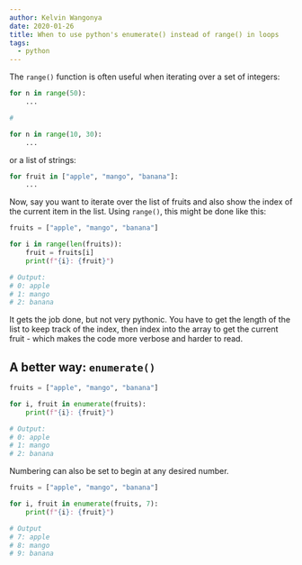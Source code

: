 ```yaml
---
author: Kelvin Wangonya
date: 2020-01-26
title: When to use python's enumerate() instead of range() in loops
tags:
  - python
---
```


The `range()` function is often useful when iterating over a
set of integers:

```python
for n in range(50):
    ...

#

for n in range(10, 30):
    ...
```

or a list of strings:

```python
for fruit in ["apple", "mango", "banana"]:
    ...
```

Now, say you want to iterate over the list of fruits and also show the
index of the current item in the list. Using `range()`, this
might be done like this:

```python
fruits = ["apple", "mango", "banana"]

for i in range(len(fruits)):
    fruit = fruits[i]
    print(f"{i}: {fruit}")

# Output:
# 0: apple
# 1: mango
# 2: banana
```

It gets the job done, but not very pythonic. You have to get the length
of the list to keep track of the index, then index into the array to get
the current fruit - which makes the code more verbose and harder to
read.

## A better way: `enumerate()`

```python
fruits = ["apple", "mango", "banana"]

for i, fruit in enumerate(fruits):
    print(f"{i}: {fruit}")

# Output:
# 0: apple
# 1: mango
# 2: banana
```

Numbering can also be set to begin at any desired number.

```python
fruits = ["apple", "mango", "banana"]

for i, fruit in enumerate(fruits, 7):
    print(f"{i}: {fruit}")

# Output
# 7: apple
# 8: mango
# 9: banana
```

